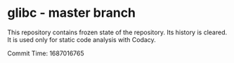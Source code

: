 # glibc - master branch

This repository contains frozen state of the repository.
Its history is cleared. It is used only for static code
analysis with Codacy.

Commit Time: 1687016765